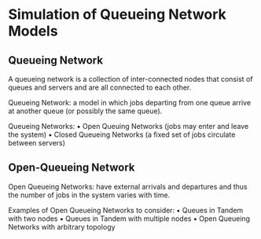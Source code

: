 # Simulation of Queueing Network Models

## Queueing Network
A queueing network is a collection of inter-connected nodes
that consist of queues and servers and are all connected to each other.

Queueing Network: a model in which jobs departing from one
queue arrive at another queue (or possibly the same queue).

Queueing Networks:
▪ Open Queuing Networks (jobs may enter and leave the system)
▪ Closed Queueing Networks (a fixed set of jobs circulate
between servers)

## Open-Queueing Network
Open Queueing Networks: have external arrivals and departures
and thus the number of jobs in the system varies with time.

Examples of Open Queueing Networks to
consider:
▪ Queues in Tandem with two nodes
▪ Queues in Tandem with multiple nodes
▪ Open Queueing Networks with arbitrary
topology